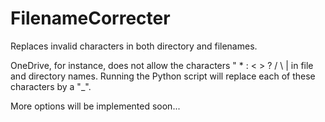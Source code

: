 # FilenameCorrecter
Replaces invalid characters in both directory and filenames.
 
OneDrive, for instance, does not allow the characters " * : < > ? / \ | in file and directory names. Running the Python script will replace each of these characters by a "_".

More options will be implemented soon...
